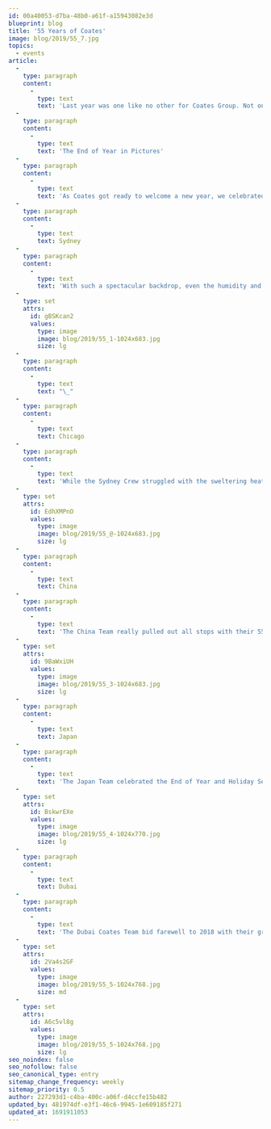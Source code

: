 ```yaml
---
id: 00a40053-d7ba-48b0-a61f-a15943082e3d
blueprint: blog
title: '55 Years of Coates'
image: blog/2019/55_7.jpg
topics:
  - events
article:
  -
    type: paragraph
    content:
      -
        type: text
        text: 'Last year was one like no other for Coates Group. Not only did we celebrate 55 years of the business, but also our CEO Leo Coates’ 10th year of ownership. There is no better way to truly commemorate these moments but with the Coates Crew. Scroll down to relive the moments from our End of Year Celebrations all over the world!'
  -
    type: paragraph
    content:
      -
        type: text
        text: 'The End of Year in Pictures'
  -
    type: paragraph
    content:
      -
        type: text
        text: 'As Coates got ready to welcome a new year, we celebrated the end of 2018, reflecting on our success in innovations, partnerships and most of all, our teamwork. Join us as we look back at all our achievements.'
  -
    type: paragraph
    content:
      -
        type: text
        text: Sydney
  -
    type: paragraph
    content:
      -
        type: text
        text: 'With such a spectacular backdrop, even the humidity and heavy rain couldn’t stop the Sydney Crew from partying the night away.'
  -
    type: set
    attrs:
      id: gBSKcan2
      values:
        type: image
        image: blog/2019/55_1-1024x683.jpg
        size: lg
  -
    type: paragraph
    content:
      -
        type: text
        text: "\_"
  -
    type: paragraph
    content:
      -
        type: text
        text: Chicago
  -
    type: paragraph
    content:
      -
        type: text
        text: 'While the Sydney Crew struggled with the sweltering heat, the Chicago Team braved the snow to celebrate the end of a successful year'
  -
    type: set
    attrs:
      id: EdhXMPnO
      values:
        type: image
        image: blog/2019/55_@-1024x683.jpg
        size: lg
  -
    type: paragraph
    content:
      -
        type: text
        text: China
  -
    type: paragraph
    content:
      -
        type: text
        text: 'The China Team really pulled out all stops with their 55 Year celebrations!'
  -
    type: set
    attrs:
      id: 9BaWxiUH
      values:
        type: image
        image: blog/2019/55_3-1024x683.jpg
        size: lg
  -
    type: paragraph
    content:
      -
        type: text
        text: Japan
  -
    type: paragraph
    content:
      -
        type: text
        text: 'The Japan Team celebrated the End of Year and Holiday Season with their families!'
  -
    type: set
    attrs:
      id: BskwrEXe
      values:
        type: image
        image: blog/2019/55_4-1024x770.jpg
        size: lg
  -
    type: paragraph
    content:
      -
        type: text
        text: Dubai
  -
    type: paragraph
    content:
      -
        type: text
        text: 'The Dubai Coates Team bid farewell to 2018 with their great food and loved ones.'
  -
    type: set
    attrs:
      id: 2Va4s2GF
      values:
        type: image
        image: blog/2019/55_5-1024x768.jpg
        size: md
  -
    type: set
    attrs:
      id: A6c5vl8g
      values:
        type: image
        image: blog/2019/55_5-1024x768.jpg
        size: lg
seo_noindex: false
seo_nofollow: false
seo_canonical_type: entry
sitemap_change_frequency: weekly
sitemap_priority: 0.5
author: 227293d1-c4ba-400c-a06f-d4ccfe15b482
updated_by: 481974df-e3f1-46c6-9945-1e609185f271
updated_at: 1691911053
---
```

